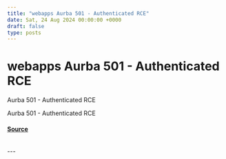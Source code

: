```yaml
---
title: "webapps Aurba 501 - Authenticated RCE"
date: Sat, 24 Aug 2024 00:00:00 +0000
draft: false
type: posts
---
```

# webapps Aurba 501 - Authenticated RCE





Aurba 501 - Authenticated RCE

Aurba 501 - Authenticated RCE

#### [Source](https://www.exploit-db.com/exploits/52074)

<br/>
---
